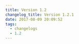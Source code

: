 ```yaml
---
title: Version 1.2
changelog_title: Version 1.2.1
date: 2017-08-09 20:09:52
tags:
  - changelogs
  - 1.2
---
```


<script src="https://gist.github.com/spinnaker-release/512f9f19181c4c19b5d614c44aa9bcaf.js"></script>
